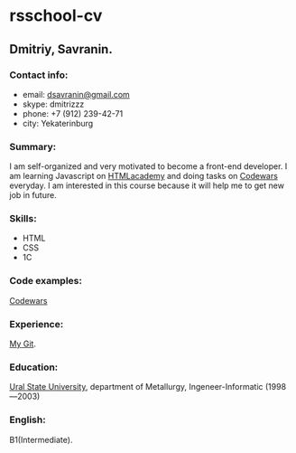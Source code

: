 # rsschool-cv
## Dmitriy, Savranin.

### Contact info:  
   * email: dsavranin@gmail.com     
   * skype: dmitrizzz     
   * phone: +7 (912) 239-42-71     
   * city:  Yekaterinburg
   
### Summary:
   I am self-organized and very motivated to become a front-end developer. I am learning Javascript on [HTMLacademy](https://htmlacademy.ru/profile/id1360599) and doing tasks on [Codewars](https://www.codewars.com/users/savranin) everyday. I am interested in this course because it will help me to get new job in future.
	  
### Skills:
   * HTML  
   * CSS  
   * 1C
	  
### Code examples: 
   [Codewars](https://www.codewars.com/users/savranin/completed_solutions)
	  
### Experience:
   [My Git](https://github.com/savranin).
	  
### Education:
   [Ural State University](https://urfu.ru/ru/), department of Metallurgy, Ingeneer-Informatic (1998—2003)
	   
### English:
   B1(Intermediate).